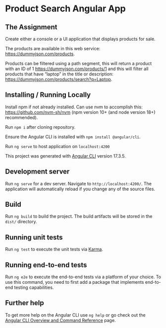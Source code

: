 # Product Search Angular App

## The Assignment

Create either a console or a UI application that displays products for sale.

The products are available in this web service: https://dummyjson.com/products. 

Products can be filtered using a path
segment, this will return a product with an ID of 1 https://dummyjson.com/products/1 and this will filter all products that
have “laptop” in the title or description: https://dummyjson.com/products/search?q=Laptop.


## Installing / Running Locally

Install npm if not already installed. Can use nvm to accomplish this: https://github.com/nvm-sh/nvm (npm version 10+ (and node version 18+) recommended).

Run `npm i` after cloning repository. 

Ensure the Angular CLI is installed with `npm install @angular/cli`. 

Run `ng serve` to host application on `localhost:4200`


This project was generated with [Angular CLI](https://github.com/angular/angular-cli) version 17.3.5.

## Development server

Run `ng serve` for a dev server. Navigate to `http://localhost:4200/`. The application will automatically reload if you change any of the source files.

## Build

Run `ng build` to build the project. The build artifacts will be stored in the `dist/` directory.

## Running unit tests

Run `ng test` to execute the unit tests via [Karma](https://karma-runner.github.io).

## Running end-to-end tests

Run `ng e2e` to execute the end-to-end tests via a platform of your choice. To use this command, you need to first add a package that implements end-to-end testing capabilities.

## Further help

To get more help on the Angular CLI use `ng help` or go check out the [Angular CLI Overview and Command Reference](https://angular.io/cli) page.
